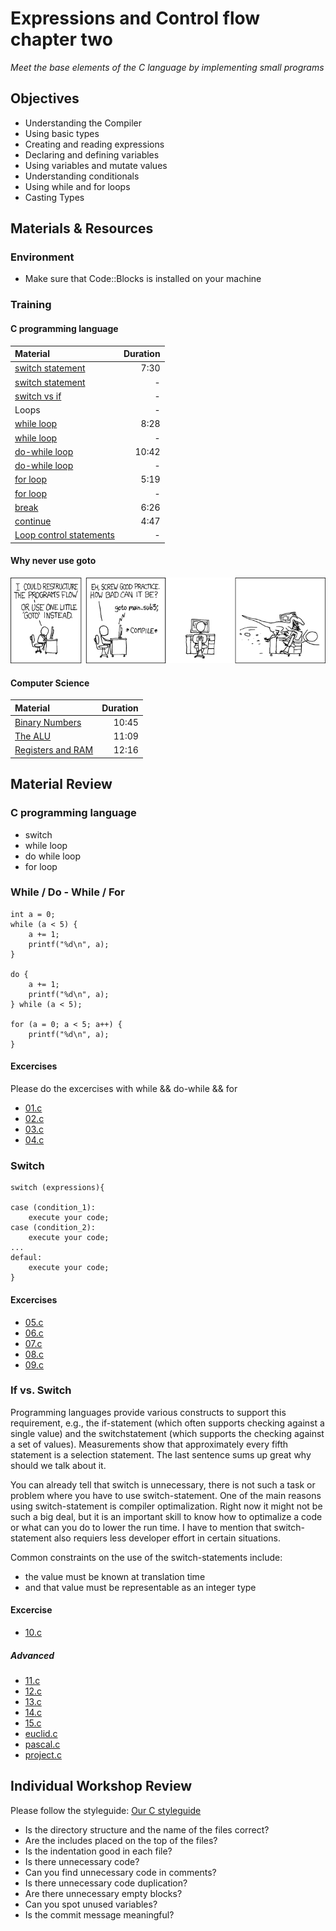 # Expressions and Control flow chapter two
*Meet the base elements of the C language by implementing small programs*

## Objectives
 - Understanding the Compiler
 - Using basic types
 - Creating and reading expressions
 - Declaring and defining variables
 - Using variables and mutate values
 - Understanding conditionals
 - Using while and for loops
 - Casting Types

## Materials & Resources

### Environment
  - Make sure that Code::Blocks is installed on your machine

### Training

#### C programming language

| Material | Duration |
|:---------|-----:|
| [switch statement](https://www.youtube.com/watch?v=qZRP5hKGHrs) | 7:30 |
| [switch statement](http://www.w3schools.in/c-tutorial/decision-making/switch/) | - |
| [switch vs if](http://www.geeksforgeeks.org/switch-vs-else/) | - |
| Loops |-|
| [while loop](https://www.youtube.com/watch?v=7pAXm7WEA2I) | 8:28 |
| [while loop](http://www.w3schools.in/c-tutorial/loops/while/) | - |
| [do-while loop](https://www.youtube.com/watch?v=eU6no0EEJM0) | 10:42 |
| [do-while loop](http://www.w3schools.in/c-tutorial/loops/do-while/) | - |
| [for loop](https://www.youtube.com/watch?v=FPjLbPu5BsQ) | 5:19 |
| [for loop](http://www.w3schools.in/c-tutorial/loops/for/) | - |
| [break](https://www.youtube.com/watch?v=JKVc02-GmGs) | 6:26 |
| [continue](https://www.youtube.com/watch?v=4XaaIGBdhaw) | 4:47 |
| [Loop control statements](http://www.w3schools.in/c-tutorial/loops/) | - |

#### Why never use goto
![Why never use goto](IMG/goto.png)

#### Computer Science

| Material | Duration |
|:---------|-----:|
| [Binary Numbers](https://www.youtube.com/watch?v=1GSjbWt0c9M&list=PL8dPuuaLjXtNlUrzyH5r6jN9ulIgZBpdo&index=5) | 10:45 |
| [The ALU](https://www.youtube.com/watch?v=1I5ZMmrOfnA&index=6&list=PL8dPuuaLjXtNlUrzyH5r6jN9ulIgZBpdo) | 11:09 |
| [Registers and RAM](https://www.youtube.com/watch?v=fpnE6UAfbtU&list=PL8dPuuaLjXtNlUrzyH5r6jN9ulIgZBpdo&index=7) | 12:16 |

## Material Review


### C programming language

- switch
- while loop
- do while loop
- for loop


### While / Do - While / For
```c_cpp
int a = 0;
while (a < 5) {
    a += 1;
    printf("%d\n", a);
}

do {
    a += 1;
    printf("%d\n", a);
} while (a < 5);

for (a = 0; a < 5; a++) {
    printf("%d\n", a);
}
```

#### Excercises
Please do the excercises with while && do-while && for
 - [01.c](Workshop/01.c)
 - [02.c](Workshop/02.c)
 - [03.c](Workshop/03.c)
 - [04.c](Workshop/04.c)

### Switch

 ```
 switch (expressions){

 case (condition_1):
     execute your code;
 case (condition_2):
     execute your code;
 ...
 defaul:
     execute your code;
 }
 ```

#### Excercises

 - [05.c](Workshop/05.c)
 - [06.c](Workshop/06.c)
 - [07.c](Workshop/07.c)
 - [08.c](Workshop/08.c)
 - [09.c](Workshop/09.c)

### If vs. Switch
 Programming languages provide various constructs to support this
 requirement, e.g., the if-statement (which often supports checking against a single value) and the switchstatement
 (which supports the checking against a set of values). Measurements show that approximately
 every fifth statement is a selection statement. The last sentence sums up great why should we talk about it.

 You can already tell that switch is unnecessary, there is not such a task or problem where you have to use switch-statement. One of the main reasons using switch-statement is compiler optimalization. Right now it might not be such a big deal, but it is an important skill to know how to optimalize a code or what can you do to lower the run time. I have to mention that switch-statement also requiers less developer effort in certain situations.

 Common constraints on the use of the switch-statements include:
 - the value must be known at translation time
 - and that value must be representable as an integer type

#### Excercise

 - [10.c](Workshop/10.c)

##### Advanced

- [11.c](Workshop/11.c)
- [12.c](Workshop/12.c)
- [13.c](Workshop/13.c)
- [14.c](Workshop/14.c)
- [15.c](Workshop/15.c)
- [euclid.c](Workshop/euclid.c)
- [pascal.c](Workshop/pascal.c)
- [project.c](Workshop/project.c)

## Individual Workshop Review
Please follow the styleguide: [Our C styleguide](https://github.com/greenfox-academy/teaching-materials/blob/master/styleguide/c.md)

 - Is the directory structure and the name of the files correct?
 - Are the includes placed on the top of the files?
 - Is the indentation good in each file?
 - Is there unnecessary code?
 - Can you find unnecessary code in comments?
 - Is there unnecessary code duplication?
 - Are there unnecessary empty blocks?
 - Can you spot unused variables?
 - Is the commit message meaningful?
